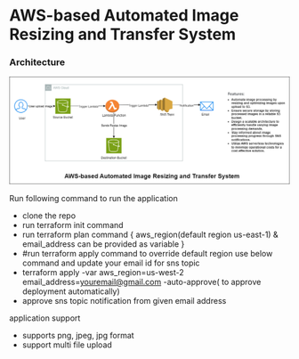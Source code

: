 # AWS-based Automated Image Resizing and Transfer System
### Architecture 
![Architecture](/Architecture.drawio.png)

Run following command to run the application
- clone the repo
- run terraform init command
- run terraform plan command { aws_region(default region us-east-1)  & email_address can be provided as variable }
- #run terraform apply command to override default region use below command and update your email id for sns topic 
- terraform apply -var aws_region=us-west-2 email_address=youremail@gmail.com -auto-approve( to approve deployment automatically)
- approve sns topic notification from given email address

application support
- supports png, jpeg, jpg format
- support multi file upload
